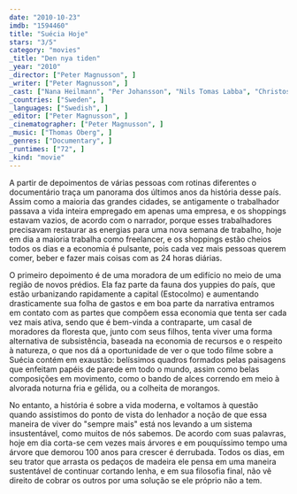```yaml
---
date: "2010-10-23"
imdb: "1594460"
title: "Suécia Hoje"
stars: "3/5"
category: "movies"
_title: "Den nya tiden"
_year: "2010"
_director: ["Peter Magnusson", ]
_writer: ["Peter Magnusson", ]
_cast: ["Nana Heilmann", "Per Johansson", "Nils Tomas Labba", "Christos Neo", "Patrik Olofsson", "Håkan Thornell", "Frida Torgeby", "Markus Torgeby", ]
_countries: ["Sweden", ]
_languages: ["Swedish", ]
_editor: ["Peter Magnusson", ]
_cinematographer: ["Peter Magnusson", ]
_music: ["Thomas Oberg", ]
_genres: ["Documentary", ]
_runtimes: ["72", ]
_kind: "movie"
---
```

A partir de depoimentos de várias pessoas com rotinas diferentes o documentário traça um panorama dos últimos anos da história desse país. Assim como a maioria das grandes cidades, se antigamente o trabalhador passava a vida inteira empregado em apenas uma empresa, e os shoppings estavam vazios, de acordo com o narrador, porque esses trabalhadores precisavam restaurar as energias para uma nova semana de trabalho, hoje em dia a maioria trabalha como freelancer, e os shoppings estão cheios todos os dias e a economia é pulsante, pois cada vez mais pessoas querem comer, beber e fazer mais coisas com as 24 horas diárias.

O primeiro depoimento é de uma moradora de um edifício no meio de uma região de novos prédios. Ela faz parte da fauna dos yuppies do país, que estão urbanizando rapidamente a capital (Estocolmo) e aumentando drasticamente sua folha de gastos e em boa parte da narrativa entramos em contato com as partes que compõem essa economia que tenta ser cada vez mais ativa, sendo que é bem-vinda a contraparte, um casal de moradores da floresta que, junto com seus filhos, tenta viver uma forma alternativa de subsistência, baseada na economia de recursos e o respeito à natureza, o que nos dá a oportunidade de ver o que todo filme sobre a Suécia contém em exaustão: belíssimos quadros formados pelas paisagens que enfeitam papéis de parede em todo o mundo, assim como belas composições em movimento, como o bando de alces correndo em meio à alvorada noturna fria e gélida, ou a colheita de morangos.

No entanto, a história é sobre a vida moderna, e voltamos à questão quando assistimos do ponto de vista do lenhador a noção de que essa maneira de viver do "sempre mais" está nos levando a um sistema insustentável, como muitos de nós sabemos. De acordo com suas palavras, hoje em dia corta-se cem vezes mais árvores e em pouquíssimo tempo uma árvore que demorou 100 anos para crescer é derrubada. Todos os dias, em seu trator que arrasta os pedaços de madeira ele pensa em uma maneira sustentável de continuar cortando lenha, e em sua filosofia final, não vê direito de cobrar os outros por uma solução se ele próprio não a tem.


